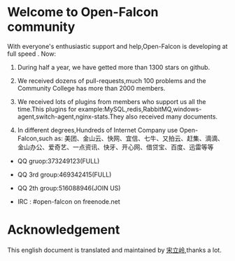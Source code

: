 # Welcome to Open-Falcon community

With everyone's enthusiastic support and help,Open-Falcon is developing at full speed . Now:

1. During half a year, we have getted more than 1300 stars on github.

2. We received dozens of pull-requests,much 100 problems and the Community College has more than 2000 members.

3. We received lots of plugins from members who support us all the time.This plugins for example:MySQL,redis,RabbitMQ,windows-agent,switch-agent,nginx-stats.They also received many documents.

4. In different degrees,Hundreds of Internet Company use Open-Falcon,such as: 美团、金山云、快网、宜信、七牛、又拍云、赶集、滴滴、金山办公、爱奇艺、一点资讯、快牙、开心网、借贷宝、百度、迅雷等等


* QQ gruop:373249123(FULL)
* QQ 3rd group:469342415(FULL)
* QQ 2th group:516088946(JOIN US)

* IRC : #open-falcon on freenode.net 


# Acknowledgement

This english document is translated and maintained by [宋立岭](https://github.com/songliling),thanks a lot.
